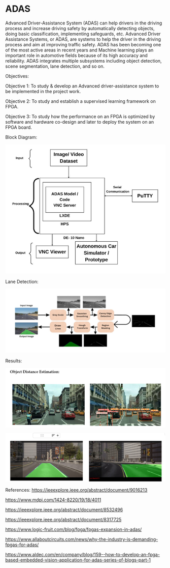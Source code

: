 # ADAS
Advanced Driver-Assistance System (ADAS) can help drivers in the driving process and increase driving safety by automatically detecting objects, doing basic classification, implementing safeguards, etc. Advanced Driver Assistance Systems, or ADAS, are systems to help the driver in the driving process and aim at improving traffic safety. ADAS has been becoming one of the most active areas in recent years and Machine learning plays an important role in automotive fields because of its high accuracy and reliability. ADAS integrates multiple subsystems including object detection, scene segmentation, lane detection, and so on. 


Objectives:

Objective 1: To study & develop an Advanced driver-assistance system to be implemented in the project work. 

Objective 2: To study and establish a supervised learning framework on FPGA.

Objective 3: To study how the performance on an FPGA is optimized by software and hardware co-design and later to deploy the system on an FPGA board. 

Block Diagram:

![Block Diagram](https://github.com/harsh01257/ADAS/blob/main/Block%20Diagram.jpeg)

Lane Detection:

![Lane](https://github.com/harsh01257/ADAS/blob/main/Lane%20detection.jpeg)

Results:

![Result 1](https://github.com/harsh01257/ADAS/blob/main/Result%201.jpeg)

![Result 2](https://github.com/harsh01257/ADAS/blob/main/Result%202.jpeg)


References:
https://ieeexplore.ieee.org/abstract/document/9016213

https://www.mdpi.com/1424-8220/19/18/4011

https://ieeexplore.ieee.org/abstract/document/8532496

https://ieeexplore.ieee.org/abstract/document/8317725

https://www.logic-fruit.com/blog/fpga/fpgas-expansion-in-adas/

https://www.allaboutcircuits.com/news/why-the-industry-is-demanding-fpgas-for-adas/

https://www.aldec.com/en/company/blog/159--how-to-develop-an-fpga-based-embedded-vision-application-for-adas-series-of-blogs-part-1
